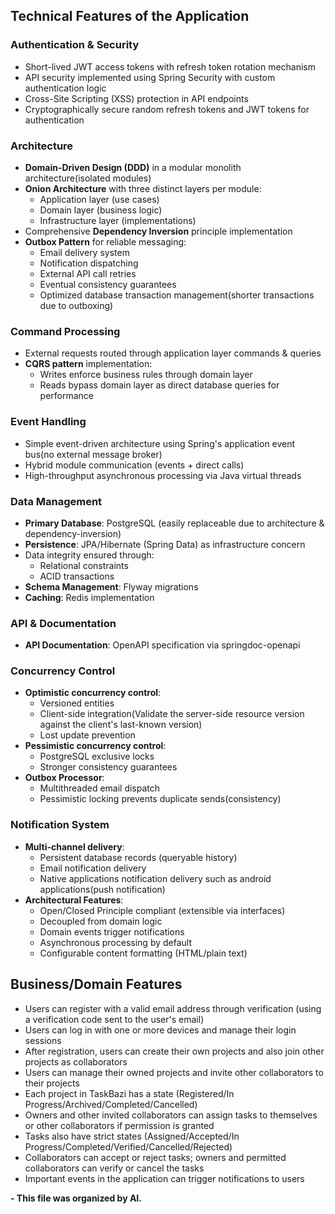 ## Technical Features of the Application

### Authentication & Security
- Short-lived JWT access tokens with refresh token rotation mechanism
- API security implemented using Spring Security with custom authentication logic
- Cross-Site Scripting (XSS) protection in API endpoints
- Cryptographically secure random refresh tokens and JWT tokens for authentication

### Architecture
- **Domain-Driven Design (DDD)** in a modular monolith architecture(isolated modules)
- **Onion Architecture** with three distinct layers per module:
  - Application layer (use cases)
  - Domain layer (business logic)
  - Infrastructure layer (implementations)
- Comprehensive **Dependency Inversion** principle implementation
- **Outbox Pattern** for reliable messaging:
  - Email delivery system
  - Notification dispatching
  - External API call retries
  - Eventual consistency guarantees
  - Optimized database transaction management(shorter transactions due to outboxing)

### Command Processing
- External requests routed through application layer commands & queries
- **CQRS pattern** implementation:
  - Writes enforce business rules through domain layer
  - Reads bypass domain layer as direct database queries for performance

### Event Handling
- Simple event-driven architecture using Spring's application event bus(no external message broker)
- Hybrid module communication (events + direct calls)
- High-throughput asynchronous processing via Java virtual threads

### Data Management
- **Primary Database**: PostgreSQL (easily replaceable due to architecture & dependency-inversion)
- **Persistence**: JPA/Hibernate (Spring Data) as infrastructure concern
- Data integrity ensured through:
  - Relational constraints
  - ACID transactions
- **Schema Management**: Flyway migrations
- **Caching**: Redis implementation

### API & Documentation
- **API Documentation**: OpenAPI specification via springdoc-openapi

### Concurrency Control
- **Optimistic concurrency control**:
  - Versioned entities
  - Client-side integration(Validate the server-side resource version against the client's last-known version)
  - Lost update prevention
- **Pessimistic concurrency control**:
  - PostgreSQL exclusive locks
  - Stronger consistency guarantees
- **Outbox Processor**:
  - Multithreaded email dispatch
  - Pessimistic locking prevents duplicate sends(consistency)

### Notification System
- **Multi-channel delivery**:
  - Persistent database records (queryable history)
  - Email notification delivery
  - Native applications notification delivery such as android applications(push notification)
- **Architectural Features**:
  - Open/Closed Principle compliant (extensible via interfaces)
  - Decoupled from domain logic
  - Domain events trigger notifications
  - Asynchronous processing by default
  - Configurable content formatting (HTML/plain text)

## Business/Domain Features
- Users can register with a valid email address through verification (using a verification code sent to the user's email)
- Users can log in with one or more devices and manage their login sessions
- After registration, users can create their own projects and also join other projects as collaborators
- Users can manage their owned projects and invite other collaborators to their projects
- Each project in TaskBazi has a state (Registered/In Progress/Archived/Completed/Cancelled)
- Owners and other invited collaborators can assign tasks to themselves or other collaborators if permission is granted
- Tasks also have strict states (Assigned/Accepted/In Progress/Completed/Verified/Cancelled/Rejected)
- Collaborators can accept or reject tasks; owners and permitted collaborators can verify or cancel the tasks
- Important events in the application can trigger notifications to users

**- This file was organized by AI.**